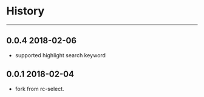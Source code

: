 # History
----

## 0.0.4 2018-02-06

- supported highlight search keyword

## 0.0.1 2018-02-04

- fork from rc-select.
